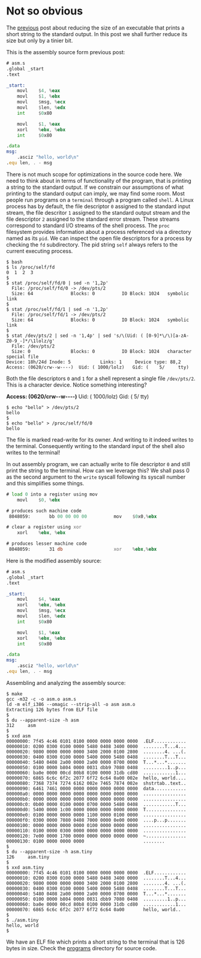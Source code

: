 # Not so obvious

The [previous](https://notweerdmonk.github.io/items/tiny_elf/tiny_elf) post about reducing the size of an executable that prints a short string to the standard output. In this post we shall further reduce its size but only by a tinier bit.

This is the assembly source form previous post:

```asm
# asm.s
.global _start
.text

_start:
    movl    $4, %eax
    movl    $1, %ebx
    movl    $msg, %ecx
    movl    $len, %edx
    int     $0x80

    movl    $1, %eax
    xorl    %ebx, %ebx
    int     $0x80

.data
msg:
    .asciz "hello, world\n"
.equ len, . - msg
```

There is not much scope for optimizations in the source code here. We need to think about in terms of functionality of the program, that is printing a string to the standard output. If we constrain our assumptions of what printing to the standard output can imply, we may find some room. Most people run programs on a `terminal` through a program called `shell`. A Linux process has by default, the file descriptor `0` assigned to the standard input stream, the file descritor `1` assigned to the standard output stream and the file descriptor `2` assigned to the standard error stream. These streams correspond to standard I/O streams of the shell process. The `proc` filesystem provides information about a process referenced via a directory named as its `pid`. We can inspect the open file descriptors for a process by checking the `fd` subdirectory. The pid string `self` always refers to the current executing process.

```
$ bash
$ ls /proc/self/fd
0  1  2  3
$
$ stat /proc/self/fd/0 | sed -n '1,2p'
  File: /proc/self/fd/0 -> /dev/pts/2
  Size: 64              Blocks: 0          IO Block: 1024   symbolic link
$
$ stat /proc/self/fd/1 | sed -n '1,2p'
  File: /proc/self/fd/1 -> /dev/pts/2
  Size: 64              Blocks: 0          IO Block: 1024   symbolic link
$
$ stat /dev/pts/2 | sed -n '1,4p' | sed 's/\(Uid: ( [0-9]*\/\)[a-zA-Z0-9_-]*/\1lolz/g'
  File: /dev/pts/2
  Size: 0               Blocks: 0          IO Block: 1024   character special file
Device: 18h/24d Inode: 5           Links: 1     Device type: 88,2
Access: (0620/crw--w----)  Uid: ( 1000/lolz)   Gid: (    5/     tty)
```

Both the file descriptors `0` and `1` for a shell represent a single file `/dev/pts/2`. This is a character device. Notice something interesting?

**Access: (0620/crw--w----)**  Uid: ( 1000/lolz)   Gid: (    5/     tty)

```
$ echo "bello" > /dev/pts/2
bello
$
$ echo "bello" > /proc/self/fd/0
bello
```

The file is marked read-write for its owner. And writing to it indeed writes to the terminal. Consequently writing to the standard input of the shell also writes to the terminal!

In out assembly program, we can actually write to file descriptor `0` and still print the string to the terminal. How can we leverage this? We shall pass 0 as the second argument to the `write` syscall following its syscall number and this simplifies some things.

```asm
# load 0 into a register using mov
    movl    $0, %ebx

# produces such machine code
 8048059:       bb 00 00 00 00          mov    $0x0,%ebx

# clear a register using xor
    xorl    %ebx, %ebx

# produces lesser machine code
 8048059:       31 db                   xor    %ebx,%ebx
```

Here is the modified assembly source:

```asm
# asm.s
.global _start
.text

_start:
    movl    $4, %eax
    xorl    %ebx, %ebx
    movl    $msg, %ecx
    movl    $len, %edx
    int     $0x80

    movl    $1, %eax
    xorl    %ebx, %ebx
    int     $0x80

.data
msg:
    .asciz "hello, world\n"
.equ len, . - msg
```

Assembling and analyzing the assembly source:

```
$ make
gcc -m32 -c -o asm.o asm.s
ld -m elf_i386 --omagic --strip-all -o asm asm.o
Extracting 126 bytes from ELF file
$
$ du --apparent-size -h asm
312     asm
$
$ xxd asm
00000000: 7f45 4c46 0101 0100 0000 0000 0000 0000  .ELF............
00000010: 0200 0300 0100 0000 5480 0408 3400 0000  ........T...4...
00000020: 9800 0000 0000 0000 3400 2000 0100 2800  ........4. ...(.
00000030: 0400 0300 0100 0000 5400 0000 5480 0408  ........T...T...
00000040: 5480 0408 2a00 0000 2a00 0000 0700 0000  T...*...*.......
00000050: 0100 0000 b804 0000 0031 dbb9 7080 0408  .........1..p...
00000060: ba0e 0000 00cd 80b8 0100 0000 31db cd80  ............1...
00000070: 6865 6c6c 6f2c 2077 6f72 6c64 0a00 002e  hello, world....
00000080: 7368 7374 7274 6162 002e 7465 7874 002e  shstrtab..text..
00000090: 6461 7461 0000 0000 0000 0000 0000 0000  data............
000000a0: 0000 0000 0000 0000 0000 0000 0000 0000  ................
000000b0: 0000 0000 0000 0000 0000 0000 0000 0000  ................
000000c0: 0b00 0000 0100 0000 0700 0000 5480 0408  ............T...
000000d0: 5400 0000 1c00 0000 0000 0000 0000 0000  T...............
000000e0: 0100 0000 0000 0000 1100 0000 0100 0000  ................
000000f0: 0300 0000 7080 0408 7000 0000 0e00 0000  ....p...p.......
00000100: 0000 0000 0000 0000 0100 0000 0000 0000  ................
00000110: 0100 0000 0300 0000 0000 0000 0000 0000  ................
00000120: 7e00 0000 1700 0000 0000 0000 0000 0000  ~...............
00000130: 0100 0000 0000 0000                      ........
$
$ du --apparent-size -h asm.tiny
126     asm.tiny
$
$ xxd asm.tiny
00000000: 7f45 4c46 0101 0100 0000 0000 0000 0000  .ELF............
00000010: 0200 0300 0100 0000 5480 0408 3400 0000  ........T...4...
00000020: 9800 0000 0000 0000 3400 2000 0100 2800  ........4. ...(.
00000030: 0400 0300 0100 0000 5400 0000 5480 0408  ........T...T...
00000040: 5480 0408 2a00 0000 2a00 0000 0700 0000  T...*...*.......
00000050: 0100 0000 b804 0000 0031 dbb9 7080 0408  .........1..p...
00000060: ba0e 0000 00cd 80b8 0100 0000 31db cd80  ............1...
00000070: 6865 6c6c 6f2c 2077 6f72 6c64 0a00       hello, world..
$
$ ./asm.tiny
hello, world
$
```

We have an ELF file which prints a short string to the terminal that is 126 bytes in size. Check the [programs](https://github.com/notweerdmonk/notweerdmonk.github.io/tree/master/items/not_so_obvious/programs) directory for source code.
